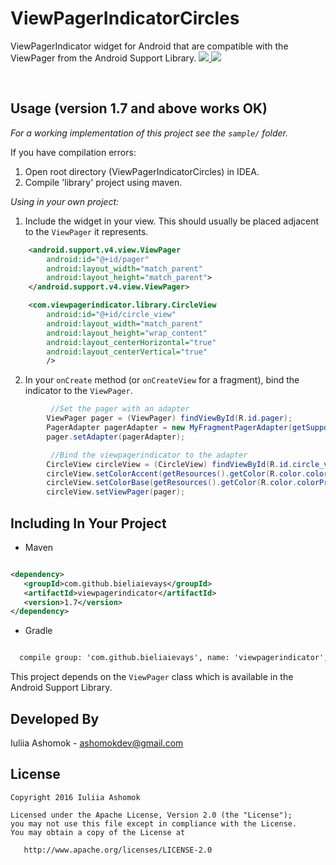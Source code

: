 # ViewPagerIndicatorCircles
ViewPagerIndicator widget for Android that are compatible with the ViewPager from the Android Support Library.
<a href="http://i.imgur.com/MSaNKsJ.png">
  <img src="http://imgur.com/MSaNKsJl.png" />
</a>
<a href="http://i.imgur.com/5aVwLpV.png">
  <img src="http://imgur.com/5aVwLpVl.png" />
</a>

<br>

Usage (version 1.7 and above works OK)
----------------------

*For a working implementation of this project see the `sample/` folder.*

If you have compilation errors:<br>
1. Open root directory (ViewPagerIndicatorCircles) in IDEA.<br>
2. Compile 'library' project using maven.<br>


*Using in your own project:*
  1. Include the widget in your view. This should usually be placed
     adjacent to the `ViewPager` it represents.
```xml
    <android.support.v4.view.ViewPager
        android:id="@+id/pager"
        android:layout_width="match_parent"
        android:layout_height="match_parent">
    </android.support.v4.view.ViewPager>

    <com.viewpagerindicator.library.CircleView
        android:id="@+id/circle_view"
        android:layout_width="match_parent"
        android:layout_height="wrap_content"
        android:layout_centerHorizontal="true"
        android:layout_centerVertical="true"
        />
```
  2. In your `onCreate` method (or `onCreateView` for a fragment), bind the
     indicator to the `ViewPager`.
```java
         //Set the pager with an adapter
        ViewPager pager = (ViewPager) findViewById(R.id.pager);
        PagerAdapter pagerAdapter = new MyFragmentPagerAdapter(getSupportFragmentManager());
        pager.setAdapter(pagerAdapter);

         //Bind the viewpagerindicator to the adapter
        CircleView circleView = (CircleView) findViewById(R.id.circle_view);
        circleView.setColorAccent(getResources().getColor(R.color.colorAccent)); //Optional
        circleView.setColorBase(getResources().getColor(R.color.colorPrimary)); //Optional
        circleView.setViewPager(pager);
```
Including In Your Project
-------------------------
 * Maven 
 ```xml
 
<dependency>
    <groupId>com.github.bieliaievays</groupId>
    <artifactId>viewpagerindicator</artifactId>
    <version>1.7</version>
</dependency>

 ```   
 * Gradle
 ```xml
 
   compile group: 'com.github.bieliaievays', name: 'viewpagerindicator', version: '1.7'
```

This project depends on the `ViewPager` class which is available in the Android Support Library.


Developed By
----------------------
Iuliia Ashomok - <ashomokdev@gmail.com>

License
-------------

    Copyright 2016 Iuliia Ashomok

    Licensed under the Apache License, Version 2.0 (the "License");
    you may not use this file except in compliance with the License.
    You may obtain a copy of the License at

       http://www.apache.org/licenses/LICENSE-2.0
